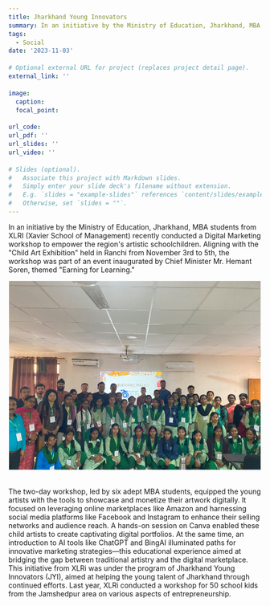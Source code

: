 ```yaml
---
title: Jharkhand Young Innovators
summary: In an initiative by the Ministry of Education, Jharkhand, MBA students from XLRI (Xavier School of Management) conducted a Digital Marketing workshop to empower the region's artistic schoolchildren. Aligning with the "Child Art Exhibition" held in Ranchi from November 3rd to 5th, the workshop was part of an event inaugurated by Chief Minister Mr. Hemant Soren, themed "Earning for Learning."
tags:
  - Social
date: '2023-11-03'

# Optional external URL for project (replaces project detail page).
external_link: ''

image:
  caption: 
  focal_point: 

url_code: 
url_pdf: ''
url_slides: ''
url_video: ''

# Slides (optional).
#   Associate this project with Markdown slides.
#   Simply enter your slide deck's filename without extension.
#   E.g. `slides = "example-slides"` references `content/slides/example-slides.md`.
#   Otherwise, set `slides = ""`.
---
```


In an initiative by the Ministry of Education, Jharkhand, MBA students from XLRI (Xavier School of Management) recently conducted a Digital Marketing workshop to empower the region's artistic schoolchildren. Aligning with the "Child Art Exhibition" held in Ranchi from November 3rd to 5th, the workshop was part of an event inaugurated by Chief Minister Mr. Hemant Soren, themed "Earning for Learning."

![JYI](JYI.png "Figure 1: Earning for Learning Workshop")   

The two-day workshop, led by six adept MBA students, equipped the young artists with the tools to showcase and monetize their artwork digitally. It focused on leveraging online marketplaces like Amazon and harnessing social media platforms like Facebook and Instagram to enhance their selling networks and audience reach.
A hands-on session on Canva enabled these child artists to create captivating digital portfolios. At the same time, an introduction to AI tools like ChatGPT and BingAI illuminated paths for innovative marketing strategies—this educational experience aimed at bridging the gap between traditional artistry and the digital marketplace.
This initiative from XLRi was under the program of Jharkhand Young Innovators (JYI), aimed at helping the young talent of Jharkhand through continued efforts. Last year, XLRi conducted a workshop for 50 school kids from the Jamshedpur area on various aspects of entrepreneurship. 
